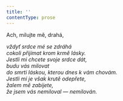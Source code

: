 ```yaml
---
title: ''
contentType: prose
---
```


<section>

Ach, milujte mě, drahá,

_vždyť srdce mé se zdráhá  
cokoli přijímat krom krmě lásky.  
Jestli mi chcete svoje srdce dát,  
budu vás milovat  
do smrti láskou, kterou dnes k vám chovám.  
Jestli mi je však krutě odepřete,  
žalem mě zabijete,  
že jsem vás nemiloval — nemilován._

</section>

